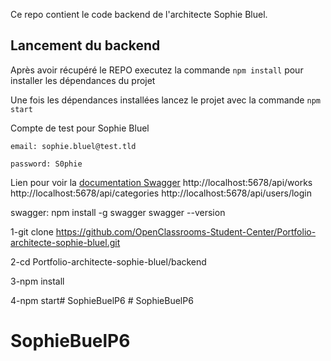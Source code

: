 
Ce repo contient le code backend de l'architecte Sophie Bluel. 

## Lancement du backend

Après avoir récupéré le REPO executez la commande `npm install` pour installer les dépendances du projet

Une fois les dépendances installées lancez le projet avec la commande `npm start`

Compte de test pour Sophie Bluel

```
email: sophie.bluel@test.tld

password: S0phie 
```
Lien pour voir la
[documentation Swagger](http://localhost:5678/api-docs/)    http://localhost:5678/api/works   http://localhost:5678/api/categories   http://localhost:5678/api/users/login

swagger: npm install -g swagger                             swagger --version


1-git clone https://github.com/OpenClassrooms-Student-Center/Portfolio-architecte-sophie-bluel.git

2-cd Portfolio-architecte-sophie-bluel/backend

3-npm install

4-npm start#   S o p h i e B u e l P 6  
 # SophieBuelP6
# SophieBuelP6
